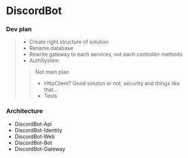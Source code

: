 # DiscordBot
### **Dev plan**
> - Create right structure of solution
> - Rename database
> - Rewrite gateway to each services, not each controller methods
> - AuthSystem
> > Not main plan
> > - HttpClient? Good soluton or not, security and things like that...
> > - Tests
### **Architecture**
- DiscordBot-Api
- DiscordBot-Identity
- DiscordBot-Web
- DiscordBot-Bot
- DiscordBot-Gateway
